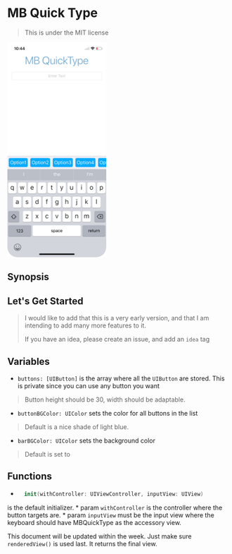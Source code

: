 # MB Quick Type
> This is under the MIT license

<img src="./simshot.png" width="225" height="487">

## Synopsis


## Let's Get Started

> I would like to add that this is a very early version, and that I am intending to add many more features to it.
> 
> If you have an idea, please create an issue, and add an `idea` tag


## Variables

* `buttons: [UIButton]` is the array where all the `UIButton` are stored. This is private since you can use any button you want

> Button height should be 30, width should be adaptable.

* `buttonBGColor: UIColor` sets the color for all buttons in the list

> Default is a nice shade of light blue.

* `barBGColor: UIColor` sets the background color

> Default is set to 

## Functions

* ```Swift
    init(withController: UIViewController, inputView: UIView)
    ```
is the default initializer.
	* param `withController` is the controller where the button targets are.
	* param `inputView` must be the input view where the keyboard should have MBQuickType as the accessory view.

This document will be updated within the week. Just make sure `renderedView()` is used last. It returns the final view.

	
